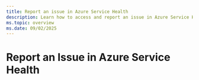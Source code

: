 ```yaml
---
title: Report an issue in Azure Service Health 
description: Learn how to access and report an issue in Azure Service Health.
ms.topic: overview
ms.date: 09/02/2025
---
```


# Report an Issue in Azure Service Health